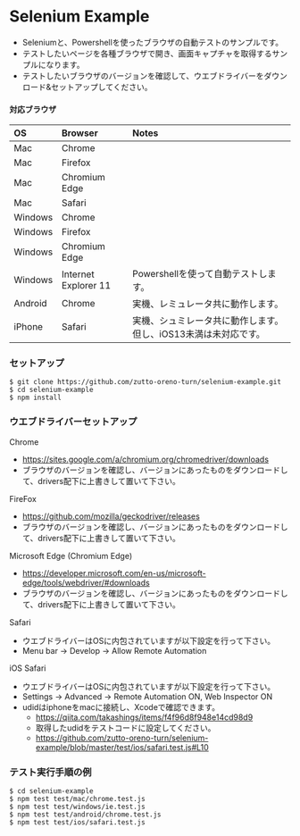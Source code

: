 # Selenium Example

- Seleniumと、Powershellを使ったブラウザの自動テストのサンプルです。
- テストしたいページを各種ブラウザで開き、画面キャプチャを取得するサンプルになります。
- テストしたいブラウザのバージョンを確認して、ウエブドライバーをダウンロード&セットアップしてください。

#### 対応ブラウザ

| OS | Browser | Notes |
| :---- | :---- | :---- |
| Mac | Chrome | |
| Mac | Firefox | |
| Mac | Chromium Edge | |
| Mac | Safari | |
| Windows | Chrome | |
| Windows | Firefox | |
| Windows | Chromium Edge | |
| Windows | Internet Explorer 11 | Powershellを使って自動テストします。 |
| Android | Chrome | 実機、レミュレータ共に動作します。 |
| iPhone | Safari | 実機、シュミレータ共に動作します。但し、iOS13未満は未対応です。 |

### セットアップ

```
$ git clone https://github.com/zutto-oreno-turn/selenium-example.git
$ cd selenium-example
$ npm install
```

### ウエブドライバーセットアップ

Chrome
 - https://sites.google.com/a/chromium.org/chromedriver/downloads
 - ブラウザのバージョンを確認し、バージョンにあったものをダウンロードして、drivers配下に上書きして置いて下さい。

FireFox
 - https://github.com/mozilla/geckodriver/releases
 - ブラウザのバージョンを確認し、バージョンにあったものをダウンロードして、drivers配下に上書きして置いて下さい。

Microsoft Edge (Chromium Edge)
 - https://developer.microsoft.com/en-us/microsoft-edge/tools/webdriver/#downloads
 - ブラウザのバージョンを確認し、バージョンにあったものをダウンロードして、drivers配下に上書きして置いて下さい。

Safari
 - ウエブドライバーはOSに内包されていますが以下設定を行って下さい。
 - Menu bar -> Develop -> Allow Remote Automation

iOS Safari
 - ウエブドライバーはOSに内包されていますが以下設定を行って下さい。
 - Settings -> Advanced -> Remote Automation ON, Web Inspector ON
 - udidはiphoneをmacに接続し、Xcodeで確認できます。
   - https://qiita.com/takashings/items/f4f96d8f948e14cd98d9
   - 取得したudidをテストコードに設定してください。
   - https://github.com/zutto-oreno-turn/selenium-example/blob/master/test/ios/safari.test.js#L10

### テスト実行手順の例
```
$ cd selenium-example
$ npm test test/mac/chrome.test.js
$ npm test test/windows/ie.test.js
$ npm test test/android/chrome.test.js
$ npm test test/ios/safari.test.js
```
